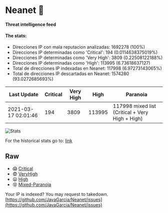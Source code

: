 # Neanet :hocho:
#### Threat intelligence feed
#### The stats:

- Direcciones IP con mala reputacion analizadas: 1692278 (100%)
- Direcciones IP determinadas como 'Critical':  194 (0.0114638375019%)
- Direcciones IP determinadas como 'Very High':  3809 (0.22508122188%)
- Direcciones IP determinadas como 'High':  113995 (6.73618637127)
- Total de direcciones IP indexadas en Neanet:  117998 (6.97273143065%)
- Total de direcciones IP descartadas en Neanet:  1574280 (93.0272685693%)

| Last Update | Critical | Very High | High | Paranoia |
| --- | --- | --- | --- | --- |
| 2021-03-17 02:01:46 | 194 | 3809 | 113995 | 117998 mixed list (Critical + Very High + High)|

![Stats](https://docs.google.com/spreadsheets/d/e/2PACX-1vSnaNMIXVabIpDJjufMlzH7poXnshF3mgd8Is1g9ytUEzVsP5my4Trn8f-xkoLLQ38xpL3HtmUexLo6/pubchart?oid=501124687&format=image)

For the historical stats go to: [link](/stats.csv)
## Raw
- :scream: [Critical](https://raw.githubusercontent.com/JavaGarcia/Neanet/master/blacklists/neanet_critical.txt)
- :fearful: [VeryHigh](https://raw.githubusercontent.com/JavaGarcia/Neanet/master/blacklists/neanet_veryHigh.txtt)
- :frowning: [High](https://raw.githubusercontent.com/JavaGarcia/Neanet/master/blacklists/neanet_high.txt)
- :dizzy_face: [Mixed-Paranoia](https://raw.githubusercontent.com/JavaGarcia/Neanet/master/blacklists/neanet_all.txt)


Your IP is indexed? You may request to takedown. [https://github.com/JavaGarcia/Neanet/issues](https://github.com/JavaGarcia/Neanet/issues)























































































































































































































































































































































































































































































































































































































































































































































































































































































































































































































































































































































































































































































































































































































































































































































































































































































































































































































































































































































































































































































































































































































































































































































































































































































































































































































































































































































































































































































































































































































































































































































































































































































































































































































































































































































































































































































































































































































































































































































































































































































































































































































































































































































































































































































































































































































































































































































































































































































































































































































































































































